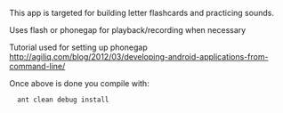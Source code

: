 This app is targeted for building letter flashcards and practicing sounds.

Uses flash or phonegap for playback/recording when necessary

Tutorial used for setting up phonegap
http://agiliq.com/blog/2012/03/developing-android-applications-from-command-line/

Once above is done you compile with:

      ant clean debug install
